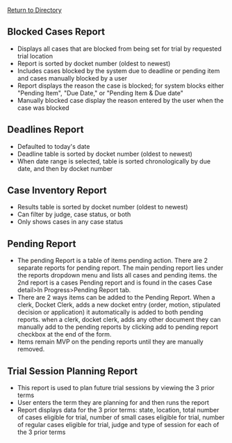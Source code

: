 [Return to Directory](./README.md)

## Blocked Cases Report
* Displays all cases that are blocked from being set for trial by requested trial location
* Report is sorted by docket number (oldest to newest)
* Includes cases blocked by the system due to deadline or pending item and cases manually blocked by a user
* Report displays the reason the case is blocked; for system blocks either "Pending Item", "Due Date," or "Pending Item & Due date"
* Manually blocked case display the reason entered by the user when the case was blocked

## Deadlines Report
* Defaulted to today's date
* Deadline table is sorted by docket number (oldest to newest)
* When date range is selected, table is sorted chronologically by due date, and then by docket number

## Case Inventory Report
* Results table is sorted by docket number (oldest to newest)
* Can filter by judge, case status, or both
* Only shows cases in any case status

## Pending Report
* The pending Report is a table of items pending action. There are 2 separate reports for pending report. The main pending report lies under the reports dropdown menu and lists all cases and pending items. the 2nd report is a cases Pending report and is found in the cases Case detail>In Progress>Pending Report tab.
* There are 2 ways items can be added to the Pending Report. When a clerk, Docket Clerk, adds a new docket entry (order, motion, stipulated decision or application) it automatically is added to both pending reports. when a clerk, docket clerk, adds any other document they can manually add to the pending reports by clicking add to pending report checkbox at the end of the form.
* Items remain MVP on the pending reports until they are manually removed.

## Trial Session Planning Report
* This report is used to plan future trial sessions by viewing the 3 prior terms
* User enters the term they are planning for and then runs the report
* Report displays data for the 3 prior terms: state, location, total number of cases eligible for trial, number of small cases eligible for trial, number of regular cases eligible for trial, judge and type of session for each of the 3 prior terms
